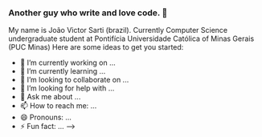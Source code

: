 ### Another guy who write and love code. 👋

My name is João Victor Sarti (brazil). Currently Computer Science undergraduate student at Pontifícia Universidade Católica of Minas Gerais (PUC Minas) 
Here are some ideas to get you started:

- 🔭 I’m currently working on ...
- 🌱 I’m currently learning ...
- 👯 I’m looking to collaborate on ...
- 🤔 I’m looking for help with ...
- 💬 Ask me about ...
- 📫 How to reach me: ...
- 😄 Pronouns: ...
- ⚡ Fun fact: ...
-->

